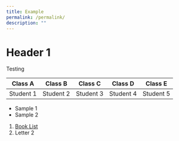 ```yaml
---
title: Example
permalink: /permalink/
description: ""
---
```

# Header 1
Testing 

| Class A | Class B | Class C | Class D | Class E 
|-|-|-|-|-|
| Student 1 | Student 2| Student 3   | Student 4 | Student 5   |

* Sample 1
* Sample 2

1. [Book List ](/files/2022-P2-BOOK-LIST.pdf)
2. Letter 2






